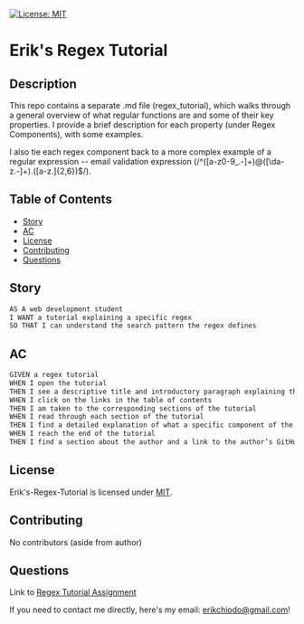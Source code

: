 [![License: MIT](https://img.shields.io/badge/License-MIT-blue.svg)](https://opensource.org/licenses/mit)
# Erik's Regex Tutorial

## Description

This repo contains a separate .md file (regex_tutorial), which walks through a general overview of what regular functions are and some of their key properties. I provide a brief description for each property (under Regex Components), with some examples. 

I also tie each regex component back to a more complex example of a regular expression -- email validation expression (/^([a-z0-9_\.-]+)@([\da-z\.-]+)\.([a-z\.]{2,6})$/).

## Table of Contents

- [Story](#story)
- [AC](#ac)
- [License](#license)
- [Contributing](#contributing)
- [Questions](#questions)
## Story

```md
AS A web development student
I WANT a tutorial explaining a specific regex
SO THAT I can understand the search pattern the regex defines
```

## AC

```md
GIVEN a regex tutorial
WHEN I open the tutorial
THEN I see a descriptive title and introductory paragraph explaining the purpose of the tutorial, a summary describing the regex featured in the tutorial, a table of contents linking to different sections that break down each component of the regex and explain what it does, and a section about the author with a link to the author’s GitHub profile
WHEN I click on the links in the table of contents
THEN I am taken to the corresponding sections of the tutorial
WHEN I read through each section of the tutorial
THEN I find a detailed explanation of what a specific component of the regex does
WHEN I reach the end of the tutorial
THEN I find a section about the author and a link to the author’s GitHub profile
```

## License

Erik's-Regex-Tutorial is licensed under [MIT](https://opensource.org/licenses/mit).

## Contributing

No contributors (aside from author)

## Questions

Link to [Regex Tutorial Assignment](https://github.com/erikchiodo/eriks-regex-tutorial)

If you need to contact me directly, here's my email: erikchiodo@gmail.com!